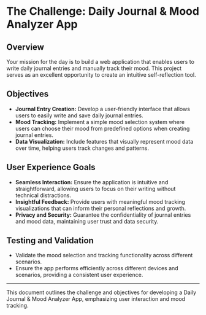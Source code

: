 # The Challenge: Daily Journal & Mood Analyzer App  
  
## Overview  
Your mission for the day is to build a web application that enables users to write daily journal entries and manually track their mood. This project serves as an excellent opportunity to create an intuitive self-reflection tool.  
  
## Objectives  
- **Journal Entry Creation:** Develop a user-friendly interface that allows users to easily write and save daily journal entries.  
- **Mood Tracking:** Implement a simple mood selection system where users can choose their mood from predefined options when creating journal entries.  
- **Data Visualization:** Include features that visually represent mood data over time, helping users track changes and patterns.  
  
## User Experience Goals  
- **Seamless Interaction:** Ensure the application is intuitive and straightforward, allowing users to focus on their writing without technical distractions.  
- **Insightful Feedback:** Provide users with meaningful mood tracking visualizations that can inform their personal reflections and growth.  
- **Privacy and Security:** Guarantee the confidentiality of journal entries and mood data, maintaining user trust and data security.  
  
## Testing and Validation  
- Validate the mood selection and tracking functionality across different scenarios.
- Ensure the app performs efficiently across different devices and scenarios, providing a consistent user experience.  
  
---  
  
This document outlines the challenge and objectives for developing a Daily Journal & Mood Analyzer App, emphasizing user interaction and mood tracking.
